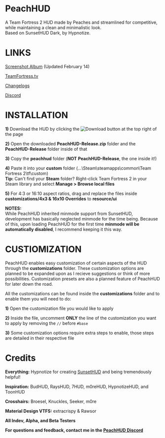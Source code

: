 # PeachHUD
A Team Fortress 2 HUD made by Peaches and streamlined for competitive, while maintaining a clean and minimalistic look.  
Based on SunsetHUD Dark, by Hypnotize.

# LINKS
[Screenshot Album](https://imgur.com/a/j6d9TjP) (Updated February 14)

[TeamFortress.tv](https://www.teamfortress.tv/55139/peachhud)

[Changelogs](https://github.com/PapaPeach/PeachHUD/commits/master/peachhud)

[Discord](https://discord.gg/HyZRVtp)

# INSTALLATION
**1)** Download the HUD by clicking the ![Download](https://i.imgur.com/EjYd8I5.png) button at the top right of the page

**2)** Open the downloaded **PeachHUD-Release.zip** folder and the **PeachHUD-Release** folder inside of that

**3)** Copy the **peachhud** folder (**NOT** **PeachHUD-Release**, the one inside it!)

**4)** Paste it into your **custom** folder (...\Steam\steamapps\common\Team Fortress 2\tf\custom)  
**Tip:** Can't find your **Steam** folder? Right-click Team Fortress 2 in your Steam library and select **Manage > Browse local files**

**5)** For 4:3 or 16:10 aspect ratios, drag and replace the files inside **customizations/4x3 & 16x10 Overrides** to **resource/ui**

**NOTES:**  
While PeachHUD inherited minmode support from SunsetHUD, development has basically neglected minmode for the time being. Because of this, upon loading PeachHUD for the first time **minmode will be automatically disabled**, I recommend keeping it this way.

# CUSTIOMIZATION
PeachHUD enables easy customization of certain aspects of the HUD through the **customizations** folder. These customization options are planned to be expanded upon as I recieve suggestions or think of more possibilities. Customization presets are also a planned feature of PeachHUD for later down the road.

All the customizations can be found inside the **customizations** folder and to enable them you will need to do:

**1)** Open the customization file you would like to apply

**2)** Inside the file, uncomment **ONLY** the line of the customization you want to apply by removing the `//` before `#base`

**3)** Some customization options require extra steps to enable, those steps are detailed in their respective file

# Credits
**Everything:** Hypnotize for creating [SunsetHUD](https://github.com/Hypnootize/Sunset-Hud) and being tremendously helpful!

**Inspiration:** BudHUD, RaysHUD, 7HUD, m0reHUD, HypnotizeHUD, and ToonHUD

**Crosshairs:** Broesel, Knuckles, Seeker, m0re

**Material Design VTFS:** extracrispy & Rawsor

**All Indev, Alpha, and Beta Testers**

**For questions and feedback, contact me in the [PeachHUD Discord](https://discord.gg/HyZRVtp)**
